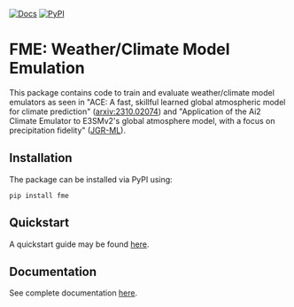 [![Docs](https://readthedocs.org/projects/ai2-climate-emulator/badge/?version=latest)](https://ai2-climate-emulator.readthedocs.io/en/latest/)
[![PyPI](https://img.shields.io/pypi/v/fme.svg)](https://pypi.org/project/fme/)

# FME: Weather/Climate Model Emulation
This package contains code to train and evaluate weather/climate model emulators as seen in
"ACE: A fast, skillful learned global atmospheric model for climate prediction" ([arxiv:2310.02074](https://arxiv.org/abs/2310.02074))
and "Application of the Ai2 Climate Emulator to E3SMv2's global atmosphere model, with a focus on precipitation fidelity"
([JGR-ML](https://agupubs.onlinelibrary.wiley.com/doi/full/10.1029/2024JH000136)).


## Installation

The package can be installed via PyPI using:

```
pip install fme
```

## Quickstart

A quickstart guide may be found [here](https://ai2-climate-emulator.readthedocs.io/en/latest/quickstart.html).

## Documentation

See complete documentation [here](https://ai2-climate-emulator.readthedocs.io/en/latest/).
